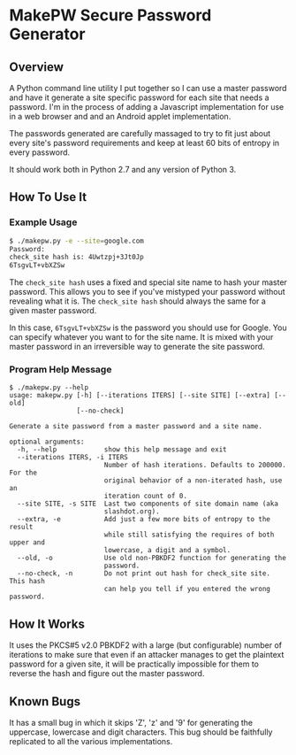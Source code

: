 MakePW Secure Password Generator
================================

## Overview ##

A Python command line utility I put together so I can use a master
password and have it generate a site specific password for each site
that needs a password. I'm in the process of adding a Javascript
implementation for use in a web browser and and an Android applet
implementation.

The passwords generated are carefully massaged to try to fit just
about every site's password requirements and keep at least 60 bits of
entropy in every password.

It should work both in Python 2.7 and any version of Python 3.

## How To Use It ##

### Example Usage ###

``` sh
$ ./makepw.py -e --site=google.com
Password: 
check_site hash is: 4Uwtzpj+3Jt0Jp
6TsgvLT+vbXZSw
```

The `check_site hash` uses a fixed and special site name to hash your
master password.  This allows you to see if you've mistyped your
password without revealing what it is.  The `check_site hash` should
always the same for a given master password.

In this case, `6TsgvLT+vbXZSw` is the password you should use for
Google.  You can specify whatever you want to for the site name.  It is
mixed with your master password in an irreversible way to generate the
site password.

### Program Help Message ###

```
$ ./makepw.py --help
usage: makepw.py [-h] [--iterations ITERS] [--site SITE] [--extra] [--old]
                 [--no-check]

Generate a site password from a master password and a site name.

optional arguments:
  -h, --help            show this help message and exit
  --iterations ITERS, -i ITERS
                        Number of hash iterations. Defaults to 200000. For the
                        original behavior of a non-iterated hash, use an
                        iteration count of 0.
  --site SITE, -s SITE  Last two components of site domain name (aka
                        slashdot.org).
  --extra, -e           Add just a few more bits of entropy to the result
                        while still satisfying the requires of both upper and
                        lowercase, a digit and a symbol.
  --old, -o             Use old non-PBKDF2 function for generating the
                        password.
  --no-check, -n        Do not print out hash for check_site site. This hash
                        can help you tell if you entered the wrong password.
```

## How It Works ##

It uses the PKCS#5 v2.0 PBKDF2 with a large (but configurable) number
of iterations to make sure that even if an attacker manages to get the
plaintext password for a given site, it will be practically impossible
for them to reverse the hash and figure out the master password.

## Known Bugs ##

It has a small bug in which it skips 'Z', 'z' and '9' for generating the
uppercase, lowercase and digit characters. This bug should be faithfully
replicated to all the various implementations.
